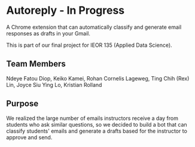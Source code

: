 # Autoreply - In Progress
A Chrome extension that can automatically classify and generate email responses as drafts in your Gmail.

This is part of our final project for IEOR 135 (Applied Data Science). 

## Team Members
Ndeye Fatou Diop, Keiko Kamei, Rohan Cornelis Lageweg, Ting Chih (Rex) Lin, Joyce Siu Ying Lo, Kristian Rolland

## Purpose
We realized the large number of emails instructors receive a day from students who ask similar questions, so we decided to build a bot that can classify students' emails and generate a drafts based for the instructor to approve and send.
